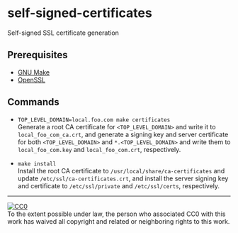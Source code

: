# self-signed-certificates

Self-signed SSL certificate generation

## Prerequisites

- [GNU Make](https://www.gnu.org/software/make/)
- [OpenSSL](https://www.openssl.org/)

## Commands

- `TOP_LEVEL_DOMAIN=local.foo.com make certificates`  
  Generate a root CA certificate for `<TOP_LEVEL_DOMAIN>` and write it to
  `local_foo_com_ca.crt`, and generate a signing key and server certificate for
  both `<TOP_LEVEL_DOMAIN>` and `*.<TOP_LEVEL_DOMAIN>` and write them to
  `local_foo_com.key` and `local_foo_com.crt`, respectively.

- `make install`  
  Install the root CA certificate to `/usr/local/share/ca-certificates` and
  update `/etc/ssl/ca-certificates.crt`, and install the server signing key and
  certificate to `/etc/ssl/private` and `/etc/ssl/certs`, respectively.

<hr>

<p xmlns:dct="http://purl.org/dc/terms/">
  <a href="http://creativecommons.org/publicdomain/zero/1.0/" rel="license">
    <img
      alt="CC0"
      style="border-style: none;"
      src="http://i.creativecommons.org/p/zero/1.0/88x31.png"
    >
  </a>
  <br>
  To the extent possible under law,
  <span rel="dct:publisher" resource="[_:publisher]">
    the person who associated CC0
  </span>
  with this work has waived all copyright and related or neighboring rights to
  this work.
</p>
